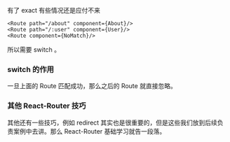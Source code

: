 有了 exact 有些情况还是应付不来

```
<Route path="/about" component={About}/>
<Route path="/:user" component={User}/>
<Route component={NoMatch}/>
```


所以需要 switch 。

### switch 的作用

一旦上面的 Route 匹配成功，那么之后的 Route 就直接忽略。

### 其他 React-Router 技巧

其他还有一些技巧，例如 redirect 其实也是很重要的，但是这些我们放到后续负责案例中去讲。那么 React-Router 基础学习就告一段落。
